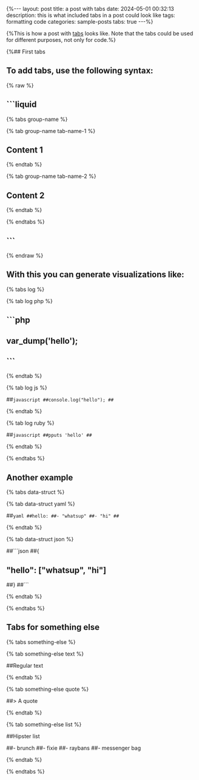 {%---
layout: post
title: a post with tabs
date: 2024-05-01 00:32:13
description: this is what included tabs in a post could look like
tags: formatting code
categories: sample-posts
tabs: true
---%}

{%This is how a post with [tabs](https://github.com/Ovski4/jekyll-tabs) looks like. Note that the tabs could be used for different purposes, not only for code.%}

{%## First tabs

## To add tabs, use the following syntax:

{% raw %}

## ```liquid
{% tabs group-name %}

{% tab group-name tab-name-1 %}

## Content 1

{% endtab %}

{% tab group-name tab-name-2 %}

## Content 2

{% endtab %}

{% endtabs %}
## ```

{% endraw %}

## With this you can generate visualizations like:

{% tabs log %}

{% tab log php %}

## ```php
## var_dump('hello');
## ```

{% endtab %}

{% tab log js %}

##```javascript
##console.log("hello");
##```

{% endtab %}

{% tab log ruby %}

##```javascript
##pputs 'hello'
##```

{% endtab %}

{% endtabs %}

## Another example

{% tabs data-struct %}

{% tab data-struct yaml %}

##```yaml
##hello:
  ##- "whatsup"
  ##- "hi"
##```

{% endtab %}

{% tab data-struct json %}

##```json
##{
 ## "hello": ["whatsup", "hi"]
##}
##```

{% endtab %}

{% endtabs %}

## Tabs for something else

{% tabs something-else %}

{% tab something-else text %}

##Regular text

{% endtab %}

{% tab something-else quote %}

##> A quote

{% endtab %}

{% tab something-else list %}

##Hipster list

##- brunch
##- fixie
##- raybans
##- messenger bag

{% endtab %}

{% endtabs %}
